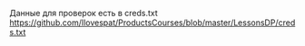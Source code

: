 Данные для проверок есть в creds.txt
https://github.com/Ilovespat/ProductsCourses/blob/master/LessonsDP/creds.txt

